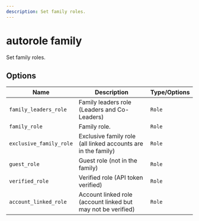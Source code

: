 ```yaml
---
description: Set family roles.
---
```


# autorole family

Set family roles.

## Options

| Name | Description | Type/Options |
|------|-------------|--------------|
| `family_leaders_role` | Family leaders role (Leaders and Co-Leaders) | `Role` |
| `family_role` | Family role. | `Role` |
| `exclusive_family_role` | Exclusive family role (all linked accounts are in the family) | `Role` |
| `guest_role` | Guest role (not in the family) | `Role` |
| `verified_role` | Verified role (API token verified) | `Role` |
| `account_linked_role` | Account linked role (account linked but may not be verified) | `Role` |

